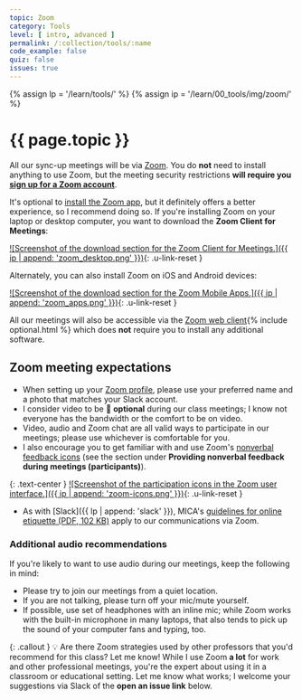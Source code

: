 ```yaml
---
topic: Zoom
category: Tools
level: [ intro, advanced ]
permalink: /:collection/tools/:name
code_example: false
quiz: false
issues: true
---
```


{% assign lp = '/learn/tools/' %}
{% assign ip = '/learn/00_tools/img/zoom/' %}

# {{ page.topic }}

All our sync-up meetings will be via [Zoom](https://zoom.us/). You do **not** need to install anything to use Zoom, but the meeting security restrictions **will require you [sign up for a Zoom account](https://zoom.us/signup)**.

It's optional to [install the Zoom app](https://zoom.us/download), but it definitely offers a better experience, so I recommend doing so. If you're installing Zoom on your laptop or desktop computer, you want to download the **Zoom Client for Meetings**:

[![Screenshot of the download section for the Zoom Client for Meetings.]({{ ip | append: 'zoom_desktop.png' }})](https://zoom.us/download){: .u-link-reset }

Alternately, you can also install Zoom on iOS and Android devices:

[![Screenshot of the download section for the Zoom Mobile Apps.]({{ ip | append: 'zoom_apps.png' }})](https://zoom.us/download){: .u-link-reset }

All our meetings will also be accessible via the [Zoom web client](https://support.zoom.us/hc/en-us/articles/214629443){% include optional.html %} which does **not** require you to install any additional software.

## Zoom meeting expectations
- When setting up your [Zoom profile](https://zoom.us/profile), please use your preferred name and a photo that matches your Slack account.
- I consider video to be <span class="emoji">💯</span> **optional** during our class meetings; I know not everyone has the bandwidth or the comfort to be on video.
- Video, audio and Zoom chat are all valid ways to participate in our meetings; please use whichever is comfortable for you.
- I also encourage you to get familiar with and use Zoom's [nonverbal feedback icons](https://support.zoom.us/hc/en-us/articles/115001286183#h_50523139-7bac-403b-9c59-1755ada65ad9) (see the section under **Providing nonverbal feedback during meetings (participants)**).

{: .text-center }
[![Screenshot of the participation icons in the Zoom user interface.]({{ ip | append: 'zoom-icons.png' }})](https://support.zoom.us/hc/en-us/articles/115001286183#h_50523139-7bac-403b-9c59-1755ada65ad9){: .u-link-reset }

- As with [Slack]({{ lp | append: 'slack' }}), MICA's [guidelines for online etiquette (PDF, 102 KB)](https://drive.google.com/file/d/1MR15B4UBGtdSwonED3IIu0igkUD5Sp3F/view) apply to our communications via Zoom.

### Additional audio recommendations
If you're likely to want to use audio during our meetings, keep the following in mind:

- Please try to join our meetings from a quiet location.
- If you are not talking, please turn off your mic/mute yourself.
- If possible, use set of headphones with an inline mic; while Zoom works with the built-in microphone in many laptops, that also tends to pick up the sound of your computer fans and typing, too.

{: .callout }
<span class="emoji">💡</span> Are there Zoom strategies used by other professors that you'd recommend for this class? Let me know! While I use Zoom **a lot** for work and other professional meetings, you're the expert about using it in a classroom or educational setting. Let me know what works; I welcome your suggestions via Slack of the **open an issue link** below.
